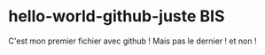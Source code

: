 # hello-world-github-juste BIS
C'est mon premier fichier avec github !
Mais pas le dernier ! et non !
